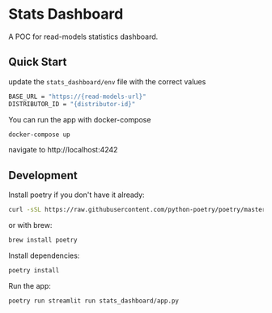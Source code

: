 # Stats Dashboard

A POC for read-models statistics dashboard.

## Quick Start

update the `stats_dashboard/env` file with the correct values

```bash
BASE_URL = "https://{read-models-url}"
DISTRIBUTOR_ID = "{distributor-id}"
```

You can run the app with docker-compose

```bash
docker-compose up
```

navigate to http://localhost:4242

## Development

Install poetry if you don't have it already:

```bash
curl -sSL https://raw.githubusercontent.com/python-poetry/poetry/master/get-poetry.py | python
```

or with brew:

```bash
brew install poetry
```

Install dependencies:

```bash
poetry install
```

Run the app:

```bash
poetry run streamlit run stats_dashboard/app.py
```

